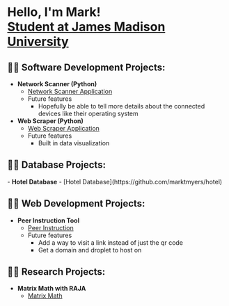 <h1>Hello, I'm Mark! <br/><a href="https://www.linkedin.com/in/mark-myers-965a43212/">Student at James Madison University</a></h1>

<h2>👨‍💻 Software Development Projects:</h2>

- <b>Network Scanner (Python)</b>
  - [Network Scanner Application](https://github.com/marktmyers/network-scanner)
  - Future features
      - Hopefully be able to tell more details about the connected devices like their operating system
- <b>Web Scraper (Python)</b>
  - [Web Scraper Application](https://github.com/marktmyers/web-scaper)
  - Future features
      - Built in data visualization

<h2>👨‍💻 Database Projects:</h2>
- <b>Hotel Database</b>
  - [Hotel Database](https://github.com/marktmyers/hotel)

<h2>👨‍💻 Web Development Projects:</h2>

- <b>Peer Instruction Tool </b>
  - [Peer Instruction](https://github.com/marktmyers/peer-instruction)
  - Future features
      - Add a way to visit a link instead of just the qr code
      - Get a domain and droplet to host on
   
<h2>👨‍💻 Research Projects:</h2>

- <b>Matrix Math with RAJA</b>
  - [Matrix Math](https://github.com/marktmyers/matrix-math)
